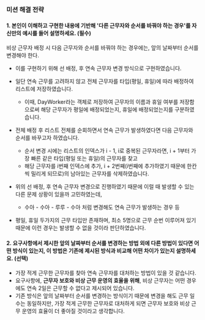 ### 미션 해결 전략 
#### 1. 본인이 이해하고 구현한 내용에 기반해 '다른 근무자와 순서를 바꿔야 하는 경우'를 자신만의 예시를 들어 설명하세요. (필수)       
비상 근무자 배정 시 다음 근무자와 순서를 바꿔야 하는 경우에는, 앞의 날짜부터 순서를 변경해야 한다.
- 이를 구현하기 위해 선 배정, 후 연속 근무자 변경 방식으로 구현하였습니다.
- 일단 연속 근무를 고려하지 않고 전체 근무자를 타입(평일, 휴일)에 따라 배정하여 리스트에 저장하였습니다.
    - 이때, DayWorker라는 객체로 저장하여 근무자의 이름과 휴일 여부를 저장함으로써 해당 근무자가 평일에 배정되었는지, 휴일에 배정되었는지를 구분하였습니다.
- 전체 배정 후 리스트 전체를 순회하면서 연속 근무가 발생하였다면 다음 근무자와 순서를 바꾸고자 하였습니다.
  - 순서 변경 시에는 리스트의 인덱스가 i - 1, i로 중복된 근무자라면, i + 1부터 가장 빠른 같은 타입(평일 또는 휴일)의 근무자를 찾고
  - 해당 근무자를 i번째 인덱스에 추가, i + 2번째(i번째에 추가하였기 때문에 한칸씩 밀리게 되므로)의 남아있는 근무자를 삭제하였습니다.

- 위의 선 배정, 후 연속 근무자 변경으로 진행하였기 때문에 이럴 때 발생할 수 있는 다른 문제 상황이 있을까 고민하였는데, 
  - 수아 - 수아 - 루루 - 수아 처럼 변경해도 연속 근무가 발생하는 경우 등
- 평일, 휴일 두가지의 근무 타입만 존재하며, 최소 5명으로 근무 순번 이루어져 있기 때문에 이런 경우는 발생할 수 없을 것이라 판단하였습니다.

#### 2. 요구사항에서 제시한 앞의 날짜부터 순서를 변경하는 방법 외에 다른 방법이 있다면 어떤 방식이 있는지, 이 방법은 기존에 제시된 방식과 비교해 어떤 차이가 있는지 설명하세요. (선택)

- 가장 적게 근무한 근무자를 찾아 연속 근무자를 대처하는 방법이 있을 것 같습니다.
- 요구사항에, **근무자 보호와 비상 근무 운영의 효율을 위해**, 비상 근무자는 어떤 경우에도 연속 2일은 근무할 수 없다고 제시되어 있습니다.
- 기존 방식은 앞의 날짜부터 순서를 변경하는 방식이기 때문에 변경을 해도 근무 일수는 동일하지만, 가장 적게 근무한 근무자로 대처하게 되면 근무자 보호와 비상 근무 운영의 효율이 더 좋아질 것이라고 생각합니다.